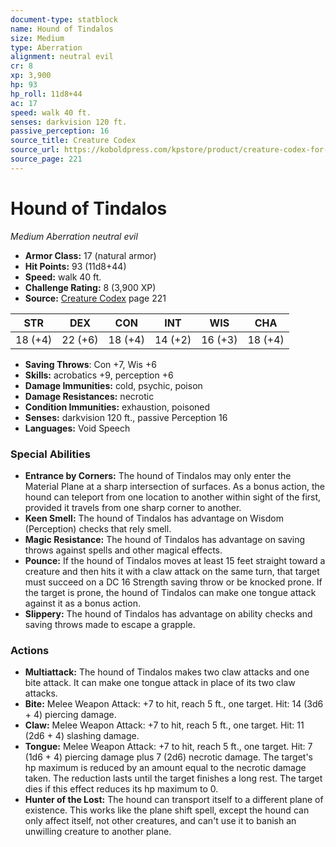 ```yaml
---
document-type: statblock
name: Hound of Tindalos
size: Medium
type: Aberration
alignment: neutral evil
cr: 8
xp: 3,900
hp: 93
hp_roll: 11d8+44
ac: 17
speed: walk 40 ft.
senses: darkvision 120 ft. 
passive_perception: 16
source_title: Creature Codex
source_url: https://koboldpress.com/kpstore/product/creature-codex-for-5th-edition-dnd
source_page: 221
---
```


# Hound of Tindalos

*Medium* *Aberration* *neutral evil*

- **Armor Class:** 17 (natural armor)
- **Hit Points:** 93 (11d8+44)
- **Speed:** walk 40 ft.
- **Challenge Rating:** 8 (3,900 XP)
- **Source:** [Creature Codex](https://koboldpress.com/kpstore/product/creature-codex-for-5th-edition-dnd) page 221

| STR | DEX | CON | INT | WIS | CHA |
| --- | --- | --- | --- | --- | --- |
| 18 (+4) | 22 (+6) | 18 (+4) | 14 (+2) | 16 (+3) | 18 (+4) |

- **Saving Throws**: Con +7, Wis +6
- **Skills:** acrobatics +9, perception +6
- **Damage Immunities:** cold, psychic, poison
- **Damage Resistances:** necrotic
- **Condition Immunities:** exhaustion, poisoned
- **Senses:** darkvision 120 ft., passive Perception 16
- **Languages:** Void Speech

### Special Abilities

- **Entrance by Corners:** The hound of Tindalos may only enter the Material Plane at a sharp intersection of surfaces. As a bonus action, the hound can teleport from one location to another within sight of the first, provided it travels from one sharp corner to another.
- **Keen Smell:** The hound of Tindalos has advantage on Wisdom (Perception) checks that rely smell.
- **Magic Resistance:** The hound of Tindalos has advantage on saving throws against spells and other magical effects.
- **Pounce:** If the hound of Tindalos moves at least 15 feet straight toward a creature and then hits it with a claw attack on the same turn, that target must succeed on a DC 16 Strength saving throw or be knocked prone. If the target is prone, the hound of Tindalos can make one tongue attack against it as a bonus action.
- **Slippery:** The hound of Tindalos has advantage on ability checks and saving throws made to escape a grapple.

### Actions

- **Multiattack:** The hound of Tindalos makes two claw attacks and one bite attack. It can make one tongue attack in place of its two claw attacks.
- **Bite:** Melee Weapon Attack: +7 to hit, reach 5 ft., one target. Hit: 14 (3d6 + 4) piercing damage.
- **Claw:** Melee Weapon Attack: +7 to hit, reach 5 ft., one target. Hit: 11 (2d6 + 4) slashing damage.
- **Tongue:** Melee Weapon Attack: +7 to hit, reach 5 ft., one target. Hit: 7 (1d6 + 4) piercing damage plus 7 (2d6) necrotic damage. The target's hp maximum is reduced by an amount equal to the necrotic damage taken. The reduction lasts until the target finishes a long rest. The target dies if this effect reduces its hp maximum to 0.
- **Hunter of the Lost:** The hound can transport itself to a different plane of existence. This works like the plane shift spell, except the hound can only affect itself, not other creatures, and can't use it to banish an unwilling creature to another plane.
